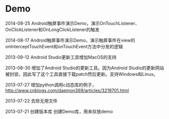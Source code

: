Demo
====

2014-08-25
Android触屏事件演示Demo，演示OnTouchListener、OnClickListener和OnLongClickListener的触发

2014-08-17
Android触屏事件演示Demo，演示触屏事件在view的onInterceptTouchEvent和onTouchEvent方法中分发的逻辑

2013-09-12
Android Studio更新工具增加MacOS的支持

2013-08-30
增加了Android Studio的更新工具。因为Android Studio的更新网站被封锁，因此写了这个工具直接下载patch然后更新。支持Windows和Linux。

2013-07-27
增加python调用c动态库的例子，http://www.cnblogs.com/daemon369/articles/3219701.html

2013-07-22
去除无用文件

2013-07-21
创建版本库
创建Demo库，用来存放demo

